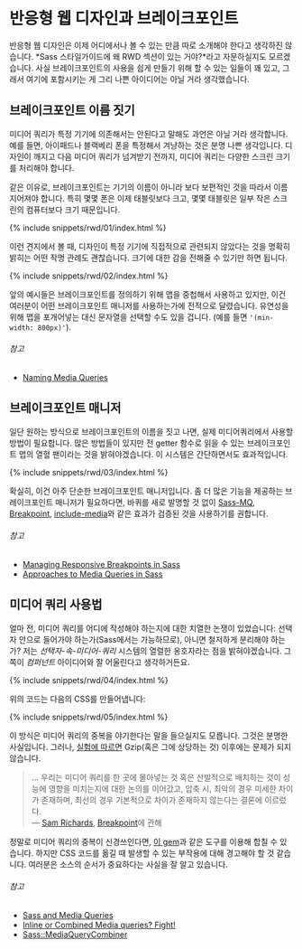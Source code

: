 
# 반응형 웹 디자인과 브레이크포인트

반응형 웹 디자인은 이제 어디에서나 볼 수 있는 만큼 따로 소개해야 한다고 생각하진 않습니다. *Sass 스타일가이드에 왜 RWD 섹션이 있는 거야?*라고 자문하실지도 모르겠습니다. 사실 브레이크포인트의 사용을 쉽게 만들기 위해 할 수 있는 일들이 꽤 있고, 그래서 여기에 포함시키는 게 그리 나쁜 아이디어는 아닐 거라 생각했습니다.

## 브레이크포인트 이름 짓기

미디어 쿼리가 특정 기기에 의존해서는 안된다고 말해도 과언은 아닐 거라 생각합니다. 예를 들면, 아이패드나 블랙베리 폰을 특정해서 겨냥하는 것은 분명 나쁜 생각입니다. 디자인이 깨지고 다음 미디어 쿼리가 넘겨받기 전까지, 미디어 쿼리는 다양한 스크린 크기를 처리해야 합니다.

같은 이유로, 브레이크포인트는 기기의 이름이 아니라 보다 보편적인 것을 따라서 이름 지어져야 합니다. 특히 몇몇 폰은 이제 태블릿보다 크고, 몇몇 태블릿은 일부 작은 스크린의 컴퓨터보다 크기 때문입니다.

{% include snippets/rwd/01/index.html %}

이런 견지에서 볼 때, 디자인이 특정 기기에 직접적으로 관련되지 않았다는 것을 명확히 밝히는 어떤 작명 관례도 괜찮습니다. 크기에 대한 감을 전해줄 수 있기만 하면 됩니다.

{% include snippets/rwd/02/index.html %}

<div class="note">
  <p>앞의 예시들은 브레이크포인트를 정의하기 위해 맵을 중첩해서 사용하고 있지만, 이건 여러분이 어떤 브레이크포인트 매니저를 사용하는가에 전적으로 달렸습니다. 유연성을 위해 맵을 포개어넣는 대신 문자열을 선택할 수도 있을 겁니다. (예를 들면 <code>'(min-width: 800px)'</code>).</p>
</div>

###### 참고

* [Naming Media Queries](http://css-tricks.com/naming-media-queries/)

## 브레이크포인트 매니저

일단 원하는 방식으로 브레이크포인트의 이름을 짓고 나면, 실제 미디어쿼리에서 사용할 방법이 필요합니다. 많은 방법들이 있지만 전 getter 함수로 읽을 수 있는 브레이크포인트 맵의 열혈 팬이라는 것을 밝혀야겠습니다. 이 시스템은 간단하면서도 효과적입니다.

{% include snippets/rwd/03/index.html %}

<div class="note">
  <p>확실히, 이건 아주 단순한 브레이크포인트 매니저입니다. 좀 더 많은 기능을 제공하는 브레이크포인트 매니저가 필요하다면, 바퀴를 새로 발명할 것 없이 <a href="https://github.com/sass-mq/sass-mq">Sass-MQ</a>, <a href="http://breakpoint-sass.com/">Breakpoint</a>, <a href="https://github.com/eduardoboucas/include-media">include-media</a>와 같은 효과가 검증된 것을 사용하기를 권합니다.</p>
</div>

###### 참고

* [Managing Responsive Breakpoints in Sass](http://www.sitepoint.com/managing-responsive-breakpoints-sass/)
* [Approaches to Media Queries in Sass](http://css-tricks.com/approaches-media-queries-sass/)

## 미디어 쿼리 사용법

얼마 전, 미디어 쿼리를 어디에 작성해야 하는지에 대한 치열한 논쟁이 있었습니다: 선택자 안으로 들어가야 하는가(Sass에서는 가능하므로), 아니면 철저하게 분리해야 하는가? 저는 *선택자-속-미디어-쿼리* 시스템의 열렬한 옹호자라는 점을 밝혀야겠습니다. 그 쪽이 *컴퍼넌트* 아이디어와 잘 어울린다고 생각하거든요.

{% include snippets/rwd/04/index.html %}

위의 코드는 다음의 CSS를 만들어냅니다:

{% include snippets/rwd/05/index.html %}

이 방식은 미디어 쿼리의 중복을 야기한다는 말을 들으실지도 모릅니다. 그것은 분명한 사실입니다. 그러나, [실험에 따르면](http://sasscast.tumblr.com/post/38673939456/sass-and-media-queries) Gzip(혹은 그에 상당하는 것) 이후에는 문제가 되지 않습니다.

> … 우리는 미디어 쿼리를 한 곳에 몰아넣는 것 혹은 산발적으로 배치하는 것이 성능에 영향을 미치는지에 대한 논의를 이어갔고, 압축 시, 최악의 경우 미세한 차이가 존재하며, 최선의 경우 기본적으로 차이가 존재하지 않는다는 결론에 이르렀다.<br>
> &mdash; [Sam Richards](https://twitter.com/snugug), [Breakpoint](http://breakpoint-sass.com/)에 관해

정말로 미디어 쿼리의 중복이 신경쓰인다면, [이 gem](https://github.com/aaronjensen/sass-media_query_combiner)과 같은 도구를 이용해 합칠 수 있습니다. 하지만 CSS 코드를 옮길 때 발생할 수 있는 부작용에 대해 경고해야 할 것 같습니다. 여러분은 소스의 순서가 중요하다는 사실을 잘 알고 있습니다.

###### 참고

* [Sass and Media Queries](http://sasscast.tumblr.com/post/38673939456/sass-and-media-queries)
* [Inline or Combined Media queries? Fight!](http://benfrain.com/inline-or-combined-media-queries-in-sass-fight/)
* [Sass::MediaQueryCombiner](https://github.com/aaronjensen/sass-media_query_combiner)
